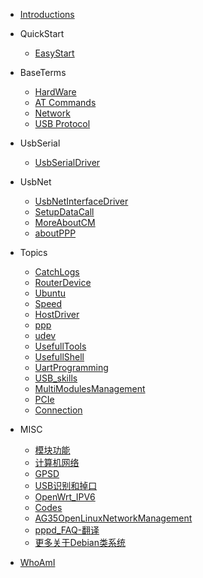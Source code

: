 - [Introductions](/)

- QuickStart

  - [EasyStart](EasyStart/EasyStart.md)

- BaseTerms

  - [HardWare](BaseTerms/HardWare.md)
  - [AT Commands](BaseTerms/AT.md)
  - [Network](BaseTerms/NetWork.md)
  - [USB Protocol](BaseTerms/UsbProtocolBase.md)

- UsbSerial

  - [UsbSerialDriver](UsbSerial/UsbSerial.md)

- UsbNet

  - [UsbNetInterfaceDriver](UsbNet/UsbNet.md)
  - [SetupDataCall](UsbNet/DialUp.md)
  - [MoreAboutCM](UsbNet/MoreAboutCM.md)
  - [aboutPPP](UsbNet/ppp.md)

  
- Topics

  - [CatchLogs](Topics/CatchLogs/Catchlog.md)
  - [RouterDevice](Topics/CPEProducts/SoftRouter.md)
  - [Ubuntu](Topics/Ubuntu/How_to_use_on_Ubuntu.md)
  - [Speed](Topics/NetworkSpeed/Android_Loopback.md)
  - [HostDriver](Topics/HostDriver/HostDriver.md)
  - [ppp](Topics/ppp/ppp.md)
  - [udev](Topics/UsefullSkills/udev.md)
  - [UsefullTools](Topics/UsefullSkills/tools.md)
  - [UsefullShell](Topics/UsefullSkills/UsefullShell.md)
  - [UartProgramming](Topics/UsefullSkills/AT_ttySerial.md)
  - [USB_skills](Topics/UsefullSkills/Usb_Ops_and_Sysfs.md)
  - [MultiModulesManagement](Topics/MultiModules/MultiModulesIssue.md)
  - [PCIe](Topics/PCIe/PCIeBringup.md)
  - [Connection](Topics/NetWork/NetWorkConnection.md)

* MISC

  - [模块功能](MISC/MFeature.md)
  - [计算机网络](MISC/NetWork.md)
  - [GPSD](MISC/gpsd.md)
  - [USB识别和掉口](MISC/USB_Disconnection.md)
  - [OpenWrt_IPV6](MISC/OpenWrt_IPv6.md)
  - [Codes](MISC/driverCodes.md)
  - [AG35OpenLinuxNetworkManagement](MISC/AG35OpenNetworkManagement.md)
  - [pppd_FAQ-翻译](MISC/pppd-FAQ.md)
  - [更多关于Debian类系统](MISC/Ubuntu.md)

* [WhoAmI](about.md)

